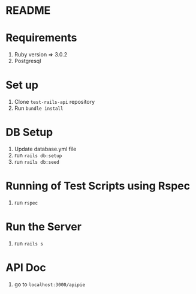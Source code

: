 # README

# Requirements

1. Ruby version => 3.0.2
2. Postgresql

# Set up

1. Clone `test-rails-api` repository
2. Run `bundle install`

# DB Setup

1. Update database.yml file
2. run `rails db:setup`
3. run `rails db:seed`

# Running of Test Scripts using Rspec

1. run `rspec`

# Run the Server

1. run `rails s`

# API Doc

1. go to `localhost:3000/apipie`
